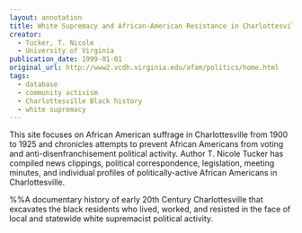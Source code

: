 ```yaml
---
layout: annotation
title: White Supremacy and African-American Resistance in Charlottesville, Virginia, 1900-1925
creator:
  - Tucker, T. Nicole
  - University of Virginia
publication_date: 1999-01-01
original_url: http://www2.vcdh.virginia.edu/afam/politics/home.html
tags:
  - database
  - community activism
  - Charlottesville Black history
  - white supremacy
---
```

This site focuses on African American suffrage in Charlottesville from 1900 to 1925 and chronicles attempts to prevent African Americans from voting and anti-disenfranchisement political activity. Author T. Nicole Tucker has compiled news clippings, political correspondence, legislation, meeting minutes, and individual profiles of politically-active African Americans in Charlottesville.

%%A documentary history of early 20th Century Charlottesville that excavates the black residents who lived, worked, and resisted in the face of local and statewide white supremacist political activity.
